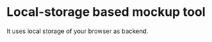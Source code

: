 Local-storage based mockup tool
===============================

It uses local storage of your browser as backend.

